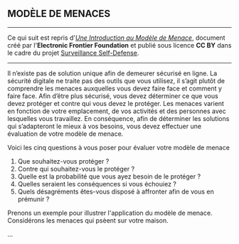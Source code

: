 ## MODÈLE DE MENACES

---

Ce qui suit est repris d'[*Une Introduction au Modèle de Menace*](https://ssd.eff.org/fr/module/une-introduction-au-mod%C3%A8le-de-menace), document créé par l'**Electronic Frontier Foundation** et publié sous licence **CC BY** dans le cadre du projet [Surveillance Self-Defense](https://ssd.eff.org/fr).

---

Il n’existe pas de solution unique afin de demeurer sécurisé en ligne. La sécurité digitale ne traite pas des outils que vous utilisez, il s’agit plutôt de comprendre les menaces auxquelles vous devez faire face et comment y faire face. Afin d’être plus sécurisé, vous devez déterminer ce que vous devez protéger et contre qui vous devez le protéger. Les menaces varient en fonction de votre emplacement, de vos activités et des personnes avec lesquelles vous travaillez. En conséquence, afin de déterminer les solutions qui s’adapteront le mieux à vos besoins, vous devez effectuer une évaluation de votre modèle de menace.

Voici les cinq questions à vous poser pour évaluer votre modèle de menace

1. Que souhaitez-vous protéger ?
1. Contre qui souhaitez-vous le protéger ?
1. Quelle est la probabilité que vous ayez besoin de le protéger ?
1. Quelles seraient les conséquences si vous échouiez ?
1. Quels désagréments êtes-vous disposé à affronter afin de vous en prémunir ?

Prenons un exemple pour illustrer l'application du modèle de menace. Considérons les menaces qui psèent sur votre maison.

...
